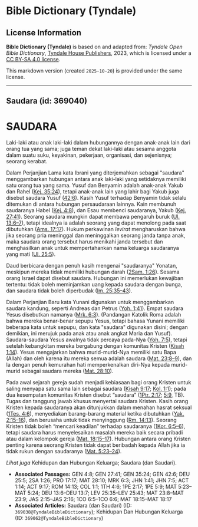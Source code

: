 # Bible Dictionary (Tyndale)

## License Information

**Bible Dictionary (Tyndale)** is based on and adapted from: _Tyndale Open Bible Dictionary_, [Tyndale House Publishers](https://tyndaleopenresources.com/), 2023, which is licensed under a [CC BY-SA 4.0 license](https://creativecommons.org/licenses/by-sa/4.0/legalcode.en).

This markdown version (created `2025-10-20`) is provided under the same license.



--------------------------------

## Saudara (id: 369040)

SAUDARA
=======

Laki\-laki atau anak laki\-laki dalam hubungannya dengan anak\-anak lain dari orang tua yang sama; juga teman dekat laki\-laki atau sesama anggota dalam suatu suku, keyakinan, pekerjaan, organisasi, dan sejenisnya; seorang kerabat.

Dalam Perjanjian Lama kata Ibrani yang diterjemahkan sebagai "saudara" menggambarkan hubungan antara anak laki\-laki yang setidaknya memiliki satu orang tua yang sama. Yusuf dan Benyamin adalah anak\-anak Yakub dan Rahel ([Kej. 35:24](https://ref.ly/Gen35:24)), tetapi anak\-anak lain yang lahir bagi Yakub juga disebut saudara Yusuf ([42:6](https://ref.ly/Gen42:6)). Kasih Yusuf terhadap Benyamin tidak selalu ditemukan di antara hubungan persaudaraan lainnya. Kain membunuh saudaranya Habel ([Kej. 4:8](https://ref.ly/Gen4:8)), dan Esau membenci saudaranya, Yakub ([Kej. 27:41](https://ref.ly/Gen27:41)). Seorang saudara mungkin dapat membawa pengaruh buruk ([Ul. 13:6–7](https://ref.ly/Deut13:6-Deut13:7)), tetapi idealnya ia adalah seorang yang dapat menolong pada saat dibutuhkan ([Ams. 17:17](https://ref.ly/Prov17:17)). Hukum perkawinan *levirat* mengharuskan bahwa jika seorang pria meninggal dan meninggalkan seorang janda tanpa anak, maka saudara orang tersebut harus menikahi janda tersebut dan menghasilkan anak untuk mempertahankan nama keluarga saudaranya yang mati ([Ul. 25:5](https://ref.ly/Deut25:5)).

Daud berbicara dengan penuh kasih mengenai "saudaranya" Yonatan, meskipun mereka tidak memiliki hubungan darah ([2Sam. 1:26](https://ref.ly/2Sam1:26)). Sesama orang Israel dapat disebut saudara. Hubungan ini memerlukan kewajiban tertentu: tidak boleh meminjamkan uang kepada saudara dengan bunga, dan saudara tidak boleh diperbudak ([Im. 25:35–43](https://ref.ly/Lev25:35-Lev25:43)).

Dalam Perjanjian Baru kata Yunani digunakan untuk menggambarkan saudara kandung, seperti Andreas dan Petrus ([Yoh. 1:41](https://ref.ly/John1:41)). Empat saudara Yesus disebutkan namanya ([Mrk. 6:3](https://ref.ly/Mark6:3)). (Pandangan Katolik Roma adalah bahwa mereka benar\-benar sepupu Yesus, tetapi bahasa Yunani memiliki beberapa kata untuk sepupu, dan kata "saudara" digunakan disini; dengan demikian, ini merujuk pada anak atau anak angkat Maria dan Yusuf). Saudara\-saudara Yesus awalnya tidak percaya pada\-Nya ([Yoh. 7:5](https://ref.ly/John7:5)), tetapi setelah kebangkitan mereka bergabung dengan komunitas Kristen ([Kisah 1:14](https://ref.ly/Acts1:14)). Yesus mengajarkan bahwa murid\-murid\-Nya memiliki satu Bapa (Allah) dan oleh karena itu mereka semua adalah saudara ([Mat. 23:8–9](https://ref.ly/Matt23:8-Matt23:9)), dan Ia dengan penuh kemurahan hati memperkenalkan diri\-Nya kepada murid\-murid sebagai saudara mereka ([Mat. 28:10](https://ref.ly/Matt28:10)).

Pada awal sejarah gereja sudah menjadi kebiasaan bagi orang Kristen untuk saling menyapa satu sama lain sebagai saudara ([Kisah 9:17](https://ref.ly/Acts9:17); [Kol. 1:1](https://ref.ly/Col1:1)); pada dua kesempatan komunitas Kristen disebut “saudara” ([1Ptr. 2:17](https://ref.ly/1Pet2:17); [5:9](https://ref.ly/1Pet5:9), TB). Tugas dan tanggung jawab khusus menyertai saudara Kristen. Kasih orang Kristen kepada saudaranya akan ditunjukkan dalam menahan hasrat seksual ([1Tes. 4:6](https://ref.ly/1Thess4:6)), menyediakan barang\-barang material ketika dibutuhkan ([Yak. 2:15–16](https://ref.ly/Jas2:15-Jas2:16)), dan berusaha untuk tidak menyinggung ([Rm. 14:13](https://ref.ly/Rom14:13)). Seorang Kristen tidak boleh “mencari keadilan” terhadap saudaranya ([1Kor. 6:5–6](https://ref.ly/1Cor6:5-1Cor6:6)), tetapi saudara harus menyelesaikan masalah mereka baik secara pribadi atau dalam kelompok gereja ([Mat. 18:15–17](https://ref.ly/Matt18:15-Matt18:17)). Hubungan antara orang Kristen penting karena seorang Kristen tidak dapat beribadah kepada Allah jika ia tidak rukun dengan saudaranya ([Mat. 5:23–24](https://ref.ly/Matt5:23-Matt5:24)).

*Lihat juga* Kehidupan dan Hubungan Keluarga; Saudara (dan Saudari).

* **Associated Passages:** GEN 4:8; GEN 27:41; GEN 35:24; GEN 42:6; DEU 25:5; 2SA 1:26; PRO 17:17; MAT 28:10; MRK 6:3; JHN 1:41; JHN 7:5; ACT 1:14; ACT 9:17; ROM 14:13; COL 1:1; 1TH 4:6; 1PE 2:17; 1PE 5:9; MAT 5:23–MAT 5:24; DEU 13:6–DEU 13:7; LEV 25:35–LEV 25:43; MAT 23:8–MAT 23:9; JAS 2:15–JAS 2:16; 1CO 6:5–1CO 6:6; MAT 18:15–MAT 18:17
* **Associated Articles:** Saudara (dan Saudari) (ID: `369038@TyndaleBibleDictionary`); Kehidupan Dan Hubungan Keluarga (ID: `369062@TyndaleBibleDictionary`)

